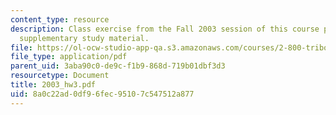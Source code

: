 ```yaml
---
content_type: resource
description: Class exercise from the Fall 2003 session of this course provided as
  supplementary study material.
file: https://ol-ocw-studio-app-qa.s3.amazonaws.com/courses/2-800-tribology-fall-2004/8a0c22ad0df96fec95107c547512a877_2003_hw3.pdf
file_type: application/pdf
parent_uid: 3aba90c0-de9c-f1b9-868d-719b01dbf3d3
resourcetype: Document
title: 2003_hw3.pdf
uid: 8a0c22ad-0df9-6fec-9510-7c547512a877
---
```

